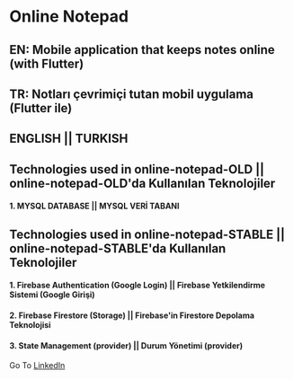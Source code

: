 # Online Notepad

## EN: Mobile application that keeps notes online (with Flutter)

## TR: Notları çevrimiçi tutan mobil uygulama (Flutter ile)

## ENGLISH || TURKISH

## Technologies used in online-notepad-OLD || online-notepad-OLD'da Kullanılan Teknolojiler

#### 1. MYSQL DATABASE || MYSQL VERİ TABANI

## Technologies used in online-notepad-STABLE || online-notepad-STABLE'da Kullanılan Teknolojiler

#### 1. Firebase Authentication (Google Login) || Firebase Yetkilendirme Sistemi (Google Girişi)

#### 2. Firebase Firestore (Storage) || Firebase'in Firestore Depolama Teknolojisi

#### 3. State Management (provider) || Durum Yönetimi (provider)

Go To [LinkedIn](https://www.linkedin.com/in/furkanulgen/)
